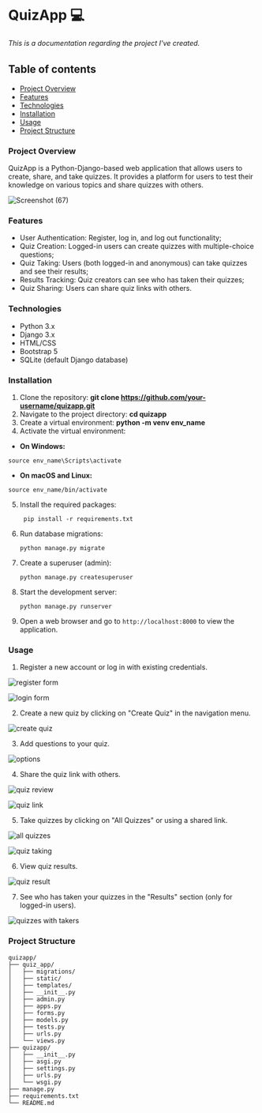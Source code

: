 # QuizApp 💻
###### This is a documentation regarding the project I've created.

## Table of contents 

 - [Project Overview](#project-overview)
 - [Features](#features)
 - [Technologies](#technologies)
 - [Installation](#installation)
 - [Usage](#usage)
 - [Project Structure](#project-structure)


### Project Overview

QuizApp is a Python-Django-based web application that allows users to create, share, and take quizzes. It provides a platform for users to test their knowledge on various topics and share quizzes with others.

![Screenshot (67)](https://github.com/user-attachments/assets/75275698-61dd-40df-852e-200039bd579a)


### Features

- User Authentication: Register, log in, and log out functionality;
- Quiz Creation: Logged-in users can create quizzes with multiple-choice questions;
- Quiz Taking: Users (both logged-in and anonymous) can take quizzes and see their results;
- Results Tracking: Quiz creators can see who has taken their quizzes;
- Quiz Sharing: Users can share quiz links with others.

### Technologies

- Python 3.x
- Django 3.x
- HTML/CSS
- Bootstrap 5
- SQLite (default Django database)

### Installation

1. Clone the repository: **git clone https://github.com/your-username/quizapp.git**
2. Navigate to the project directory: **cd quizapp**
3. Create a virtual environment: **python -m venv env_name**
4. Activate the virtual environment:
-  **On Windows:**
  
  ```
  source env_name\Scripts\activate
  ```
   - **On macOS and Linux:**

  ```
  source env_name/bin/activate
  ```

5. Install the required packages:
   ```
    pip install -r requirements.txt
   ```
6. Run database migrations:
   ```
   python manage.py migrate
   ```
7. Create a superuser (admin):
   ```
   python manage.py createsuperuser
   ```
8. Start the development server:
   ```
   python manage.py runserver
   ```
9. Open a web browser and go to `http://localhost:8000` to view the application.

### Usage

1. Register a new account or log in with existing credentials.
   
![register form](https://github.com/user-attachments/assets/37153344-de10-477d-a468-4c22b250aad2)

![login form](https://github.com/user-attachments/assets/4ad1d72a-24d9-4cd4-ac8f-92979ee7d410)


2. Create a new quiz by clicking on "Create Quiz" in the navigation menu.

![create quiz](https://github.com/user-attachments/assets/2828cec5-accf-47c2-a4cf-7068215265ce)


3. Add questions to your quiz.

![options ](https://github.com/user-attachments/assets/cd884a38-3f8f-49d7-b9f0-a0561504a79e)

4. Share the quiz link with others.

![quiz review](https://github.com/user-attachments/assets/f848cf2d-d51f-463d-a2b1-db80a6711b57)

![quiz link](https://github.com/user-attachments/assets/8dc791c2-c6a7-497e-bb58-13d6d2995684)

   
5. Take quizzes by clicking on "All Quizzes" or using a shared link.


![all quizzes](https://github.com/user-attachments/assets/de3ee2fc-1196-4bd3-a229-e1d1ad456c60)

![quiz taking](https://github.com/user-attachments/assets/4c5596b5-55d4-4e37-9aaa-2512e399e96a)


6. View quiz results.

![quiz result](https://github.com/user-attachments/assets/f6e9e74d-0bb5-4829-a336-5408c5856145)

   
7. See who has taken your quizzes in the "Results" section (only for logged-in users).


![quizzes with takers](https://github.com/user-attachments/assets/c2fb97b4-3b4d-4e53-95dd-2c59432d1a94)

### Project Structure

```
quizapp/
├── quiz_app/
│   ├── migrations/
│   ├── static/
│   ├── templates/
│   ├── __init__.py
│   ├── admin.py
│   ├── apps.py
│   ├── forms.py
│   ├── models.py
│   ├── tests.py
│   ├── urls.py
│   └── views.py
├── quizapp/
│   ├── __init__.py
│   ├── asgi.py
│   ├── settings.py
│   ├── urls.py
│   └── wsgi.py
├── manage.py
├── requirements.txt
└── README.md
```
